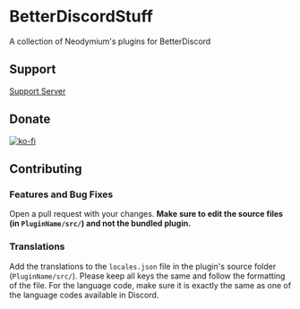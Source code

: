 # BetterDiscordStuff

A collection of Neodymium's plugins for BetterDiscord

## Support

[Support Server](https://discord.gg/fRbsqH87Av)

## Donate

[![ko-fi](https://ko-fi.com/img/githubbutton_sm.svg)](https://ko-fi.com/neodymium7)

## Contributing

### Features and Bug Fixes

Open a pull request with your changes. **Make sure to edit the source files (in `PluginName/src/`) and not the bundled plugin.**

### Translations

Add the translations to the `locales.json` file in the plugin's source folder (`PluginName/src/`). Please keep all keys the same and follow the formatting of the file. For the language code, make sure it is exactly the same as one of the language codes available in Discord.
